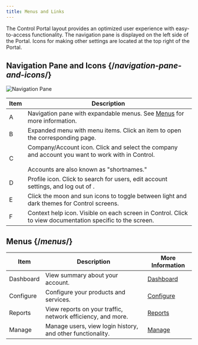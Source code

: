```yaml
---
title: Menus and Links
---
```

The Control Portal layout provides an optimized user experience with easy-to-access functionality. The navigation pane is displayed on the left side of the Portal. Icons for making other settings are located at the top right of the Portal.

## Navigation Pane and Icons   {/*navigation-pane-and-icons*/}

![Navigation Pane](/images/delivery/control/nav-pane.png)


| Item | Description |
| --- | --- |
| A   | Navigation pane with expandable menus. See [Menus](#Menus) for more information. |
| B   | Expanded menu with menu items. Click an item to open the corresponding page. |
| C   | Company/Account icon. Click and select the company and account you want to work with in Control.<br />  <br /> <Callout type="info">Accounts are also known as "shortnames." </Callout>|
| D   | Profile icon. Click to search for users, edit account settings, and log out of . |
| E   | Click the moon and sun icons to toggle between light and dark themes for Control screens. |
| F   | Context help icon. Visible on each screen in Control. Click to view documentation specific to the screen. |

## Menus   {/*menus*/}

| Item | Description | More Information |
| --- | --- | --- |
| Dashboard | View summary about your account. | [Dashboard](/delivery/control/support_tools/dashboard) |
| Configure | Configure your products and services. | [Configure](/delivery/control/configure) |
| Reports | View reports on your traffic, network efficiency, and more. | [Reports](/delivery/control/reports) |
| Manage | Manage users, view login history, and other functionality. | [Manage](/delivery/control/manage) |
